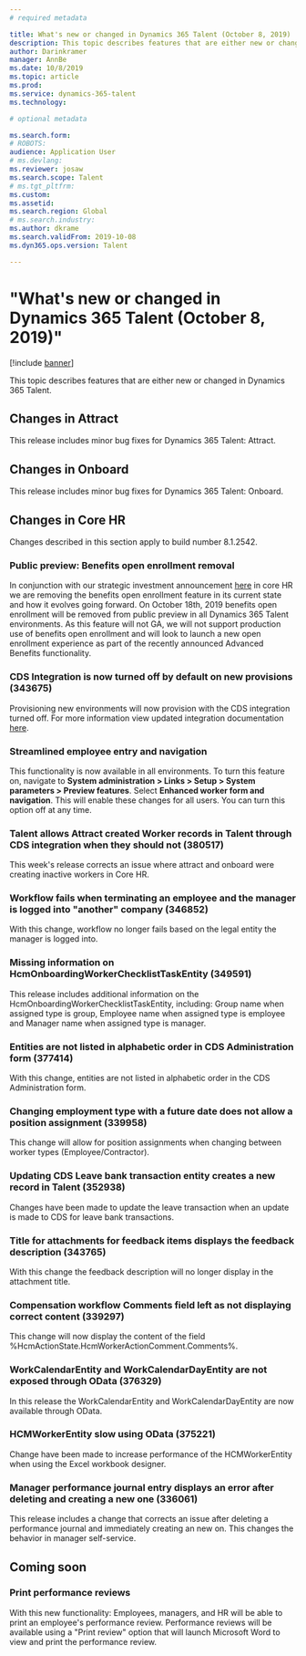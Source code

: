```yaml
---
# required metadata

title: What's new or changed in Dynamics 365 Talent (October 8, 2019)
description: This topic describes features that are either new or changed in Microsoft Dynamics 365 Talent.
author: Darinkramer
manager: AnnBe
ms.date: 10/8/2019
ms.topic: article
ms.prod: 
ms.service: dynamics-365-talent
ms.technology: 

# optional metadata

ms.search.form: 
# ROBOTS: 
audience: Application User
# ms.devlang: 
ms.reviewer: josaw
ms.search.scope: Talent
# ms.tgt_pltfrm: 
ms.custom: 
ms.assetid: 
ms.search.region: Global
# ms.search.industry: 
ms.author: dkrame
ms.search.validFrom: 2019-10-08
ms.dyn365.ops.version: Talent

---
```

# "What's new or changed in Dynamics 365 Talent (October 8, 2019)"

[!include [banner](includes/banner.md)]

This topic describes features that are either new or changed in Dynamics 365 Talent.

## Changes in Attract
This release includes minor bug fixes for Dynamics 365 Talent: Attract.

## Changes in Onboard
This release includes minor bug fixes for Dynamics 365 Talent: Onboard.

## Changes in Core HR
Changes described in this section apply to build number 8.1.2542.

### Public preview: Benefits open enrollment removal

In conjunction with our strategic investment announcement [here](https://cloudblogs.microsoft.com/dynamics365/bdm/2019/10/02/strategic-investments-in-core-hr-drive-operational-excellence/) in core HR we are removing the benefits open enrollment feature in its current state and how it evolves going forward.  On October 18th, 2019 benefits open enrollment will be removed from public preview in all Dynamics 365 Talent environments.  As this feature will not GA, we will not support production use of benefits open enrollment and will look to launch a new open enrollment experience as part of the recently announced Advanced Benefits functionality.

### CDS Integration is now turned off by default on new provisions (343675)
 
Provisioning new environments will now provision with the CDS integration turned off. For more information view updated integration documentation [here](https://docs.microsoft.com/en-us/dynamics365/talent/hr-cds-admin-form).

### Streamlined employee entry and navigation

This functionality is now available in all environments. To turn this feature on, navigate to **System administration > Links > Setup > System parameters > Preview features**. Select **Enhanced worker form and navigation**. This will enable these changes for all users. You can turn this option off at any time.

### Talent allows Attract created Worker records in Talent through CDS integration when they should not (380517)

This week's release corrects an issue where attract and onboard were creating inactive workers in Core HR.

### Workflow fails when terminating an employee and the manager is logged into "another" company (346852)

With this change, workflow no longer fails based on the legal entity the manager is logged into.

### Missing information on HcmOnboardingWorkerChecklistTaskEntity (349591)

This release includes additional information on the HcmOnboardingWorkerChecklistTaskEntity, including: Group name when assigned type is group, Employee name when assigned type is employee and Manager name when assigned type is manager.

### Entities are not listed in alphabetic order in CDS Administration form (377414)

With this change, entities are not listed in alphabetic order in the CDS Administration form.

### Changing employment type with a future date does not allow a position assignment (339958)

This change will allow for position assignments when changing between worker types (Employee/Contractor).

### Updating CDS Leave bank transaction entity creates a new record in Talent (352938)

Changes have been made to update the leave transaction when an update is made to CDS for leave bank transactions.

### Title for attachments for feedback items displays the feedback description (343765)

With this change the feedback description will no longer display in the attachment title.

### Compensation workflow Comments field left as not displaying correct content (339297)

This change will now display the content of the field %HcmActionState.HcmWorkerActionComment.Comments%.

### WorkCalendarEntity and WorkCalendarDayEntity are not exposed through OData (376329)

In this release the WorkCalendarEntity and WorkCalendarDayEntity are now available through OData.

### HCMWorkerEntity slow using OData (375221)

Change have been made to increase performance of the HCMWorkerEntity when using the Excel workbook designer.

### Manager performance journal entry displays an error after deleting and creating a new one (336061)

This release includes a change that corrects an issue after deleting a performance journal and immediately creating an new on. This changes the behavior in manager self-service.

## Coming soon

### Print performance reviews

With this new functionality: Employees, managers, and HR will be able to print an employee's performance review. Performance reviews will be available using a "Print review" option that will launch Microsoft Word to view and print the performance review.
